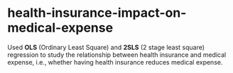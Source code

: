 # health-insurance-impact-on-medical-expense

Used **OLS** (Ordinary Least Square) and **2SLS** (2 stage least square) regression to study the relationship between health insurance and medical expense, i.e., whether having health insurance reduces medical expense.
